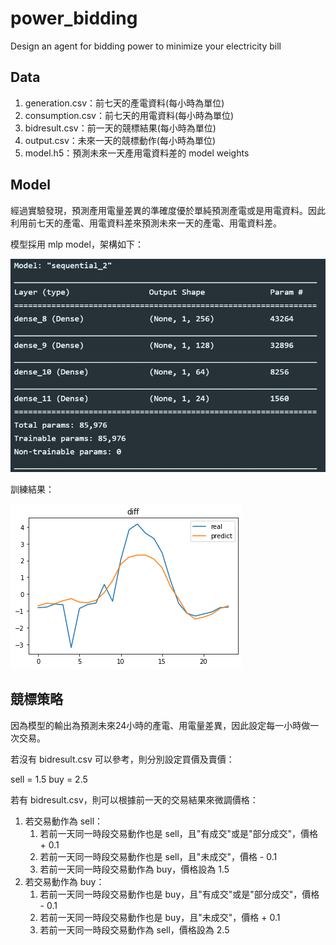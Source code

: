 # power_bidding
Design an agent for bidding power to minimize your electricity bill

## Data
1. generation.csv：前七天的產電資料(每小時為單位)
2. consumption.csv：前七天的用電資料(每小時為單位)
3. bidresult.csv：前一天的競標結果(每小時為單位)
4. output.csv：未來一天的競標動作(每小時為單位)
5. model.h5：預測未來一天產用電資料差的 model weights

## Model
經過實驗發現，預測產用電量差異的準確度優於單純預測產電或是用電資料。因此利用前七天的產電、用電資料差來預測未來一天的產電、用電資料差。

模型採用 mlp model，架構如下：

![image](https://github.com/joeroy5376998/power_bidding/blob/main/image/model_structure.PNG)

訓練結果：

![image](https://github.com/joeroy5376998/power_bidding/blob/main/image/predict.png)

## 競標策略
因為模型的輸出為預測未來24小時的產電、用電量差異，因此設定每一小時做一次交易。

若沒有 bidresult.csv 可以參考，則分別設定買價及賣價：

sell = 1.5
buy = 2.5

若有 bidresult.csv，則可以根據前一天的交易結果來微調價格：
1. 若交易動作為 sell：
    1. 若前一天同一時段交易動作也是 sell，且"有成交"或是"部分成交"，價格 + 0.1
    2. 若前一天同一時段交易動作也是 sell，且"未成交"，價格 - 0.1
    3. 若前一天同一時段交易動作為 buy，價格設為 1.5
2. 若交易動作為 buy：
    1. 若前一天同一時段交易動作也是 buy，且"有成交"或是"部分成交"，價格 - 0.1
    2. 若前一天同一時段交易動作也是 buy，且"未成交"，價格 + 0.1
    3. 若前一天同一時段交易動作為 sell，價格設為 2.5
